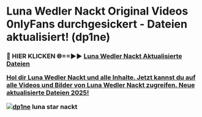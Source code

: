# Luna Wedler Nackt Original Videos 0nlyFans durchgesickert - Dateien aktualisiert! (dp1ne)

<h3>🔴 HIER KLICKEN 🌐==►► <a href="https://tinyurl.com/h6vf6nb8" rel="nofollow">Luna Wedler Nackt Aktualisierte Dateien

Hol dir Luna Wedler Nackt und alle Inhalte. Jetzt kannst du auf alle Videos und Bilder von Luna Wedler Nackt zugreifen. Neue aktualisierte Dateien 2025!

[![dp1ne](https://i.imgur.com/sD4kR3V.gif)](https://tinyurl.com/h6vf6nb8)
luna star nackt